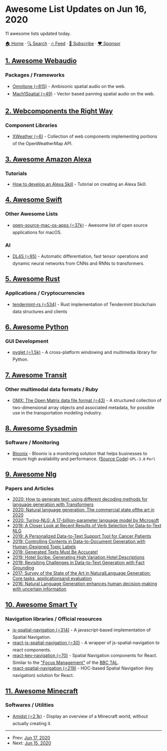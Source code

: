 # Awesome List Updates on Jun 16, 2020

11 awesome lists updated today.

[🏠 Home](/README.md) · [🔍 Search](https://www.trackawesomelist.com/search/) · [🔥 Feed](https://www.trackawesomelist.com/rss.xml) · [📮 Subscribe](https://trackawesomelist.us17.list-manage.com/subscribe?u=d2f0117aa829c83a63ec63c2f&id=36a103854c) · [❤️  Sponsor](https://github.com/sponsors/theowenyoung)



## [1. Awesome Webaudio](/content/notthetup/awesome-webaudio/README.md)

### Packages / Frameworks

*   [Omnitone (⭐815)](https://github.com/GoogleChrome/omnitone) - Ambisonic spatial audio on the web.
*   [Mach1Spatial (⭐49)](https://github.com/Mach1Studios/m1-sdk) - Vector based panning spatial audio on the web.

## [2. Webcomponents the Right Way](/content/mateusortiz/webcomponents-the-right-way/README.md)

### Component Libraries

*   [XWeather (⭐6)](https://github.com/kherrick/x-weather) - Collection of web components implementing portions of the OpenWeatherMap API.

## [3. Awesome Amazon Alexa](/content/miguelmota/awesome-amazon-alexa/README.md)

### Tutorials

*   [How to develop an Alexa Skill](https://www.pluralsight.com/guides/alexa-run-this-javascript-app) - Tutorial on creating an Alexa Skill.

## [4. Awesome Swift](/content/matteocrippa/awesome-swift/README.md)

### Other Awesome Lists

*   [open-source-mac-os-apps (⭐37k)](https://github.com/serhii-londar/open-source-mac-os-apps) - Awesome list of open source applications for macOS.

### AI

*   [DL4S (⭐95)](https://github.com/palle-k/DL4S) - Automatic differentiation, fast tensor operations and dynamic neural networks from CNNs and RNNs to transformers.

## [5. Awesome Rust](/content/rust-unofficial/awesome-rust/README.md)

### Applications / Cryptocurrencies

*   [tendermint-rs (⭐534)](https://github.com/informalsystems/tendermint-rs) - Rust implementation of Tendermint blockchain data structures and clients

## [6. Awesome Python](/content/vinta/awesome-python/README.md)

### GUI Development

*   [pyglet (⭐1.5k)](https://github.com/pyglet/pyglet) - A cross-platform windowing and multimedia library for Python.

## [7. Awesome Transit](/content/CUTR-at-USF/awesome-transit/README.md)

### Other multimodal data formats / Ruby

*   [OMX: The Open Matrix data file format (⭐43)](https://github.com/osPlanning/omx) - A structured collection of two-dimensional array objects and associated metadata, for possible use in the transportation modeling industry.

## [8. Awesome Sysadmin](/content/awesome-foss/awesome-sysadmin/README.md)

### Software / Monitoring

*   [Bloonix](https://bloonix-monitoring.org/) - Bloonix is a monitoring solution that helps businesses to ensure high availability and performance. ([Source Code](https://github.com/bloonix)) `GPL-3.0` `Perl`

## [9. Awesome Nlg](/content/accelerated-text/awesome-nlg/README.md)

### Papers and Articles

*   [2020: How to generate text: using different decoding methods for language generation with Transformers](https://huggingface.co/blog/how-to-generate)
*   [2020: Natural language generation: The commercial state ofthe art in 2020](https://www.cambridge.org/core/services/aop-cambridge-core/content/view/BA2417D73AF29F8073FF5B611CDEB97F/S135132492000025Xa.pdf/natural_language_generation_the_commercial_state_of_the_art_in_2020.pdf)
*   [2020: Turing-NLG: A 17-billion-parameter language model by Microsoft](https://www.microsoft.com/en-us/research/blog/turing-nlg-a-17-billion-parameter-language-model-by-microsoft/)
*   [2019: A Closer Look at Recent Results of Verb Selection for Data-to-Text NLG](https://www.inlg2019.com/assets/papers/178_Paper.pdf)
*   [2019: A Personalized Data-to-Text Support Tool for Cancer Patients](https://www.inlg2019.com/assets/papers/28_Paper.pdf)
*   [2019: Controlling Contents in Data-to-Document Generation with Human-Designed Topic Labels](https://www.inlg2019.com/assets/papers/79_Paper.pdf)
*   [2019: Generated Texts Must Be Accurate!](https://ehudreiter.com/2019/09/26/generated-texts-must-be-accurate/)
*   [2019: Hotel Scribe: Generating High Variation Hotel Descriptions](https://www.inlg2019.com/assets/papers/44_Paper.pdf)
*   [2019: Revisiting Challenges in Data-to-Text Generation with Fact Grounding](https://www.inlg2019.com/assets/papers/32_Paper.pdf)
*   [2017: Survey of the State of the Art in NaturalLanguage Generation: Core tasks, applicationsand evaluation](https://arxiv.org/pdf/1703.09902.pdf)
*   [2016: Natural Language Generation enhances human decision-making with uncertain information](https://arxiv.org/pdf/1606.03254.pdf)

## [10. Awesome Smart Tv](/content/vitalets/awesome-smart-tv/README.md)

### Navigation libraries / Official resources

*   [js-spatial-navigation (⭐314)](https://github.com/luke-chang/js-spatial-navigation) - A javascript-based implementation of Spatial Navigation.
*   [react-js-spatial-navigation (⭐30)](https://github.com/dead/react-js-spatial-navigation) - A wrapper of js-spatial-navigation to react components.
*   [react-key-navigation (⭐70)](https://github.com/dead/react-key-navigation) - Spatial Navigation components for React. Similar to the ["Focus Management"](http://bbc.github.io/tal/widgets/focus-management.html) of the [BBC TAL](https://bbc.github.io/tal/).
*   [react-spatial-navigation (⭐219)](https://github.com/NoriginMedia/react-spatial-navigation) - HOC-based Spatial Navigation (key navigation) solution for React.

## [11. Awesome Minecraft](/content/bs-community/awesome-minecraft/README.md)

### Softwares / Utilities

*   [Amidst (⭐2.1k)](https://github.com/toolbox4minecraft/amidst) - Display an overview of a Minecraft world, without actually creating it.

---

- Prev: [Jun 17, 2020](/content/2020/06/17/README.md)
- Next: [Jun 15, 2020](/content/2020/06/15/README.md)